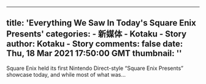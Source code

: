 
---
title: 'Everything We Saw In Today's Square Enix Presents'
categories: 
    - 新媒体
    - Kotaku - Story
author: Kotaku - Story
comments: false
date: Thu, 18 Mar 2021 17:50:00 GMT
thumbnail: ''
---

<div>   
Square Enix held its first Nintendo Direct-style “Square Enix Presents” showcase today, and while most of what was…  
</div>
            
